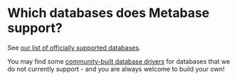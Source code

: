 # Which databases does Metabase support?

See [our list of officially supported databases](../../administration-guide/01-managing-databases.md#officially-supported-databases).

You may find some [community-built database drivers](../../developers-guide-drivers.md) for databases that we do not currently support - and you are always welcome to build your own!
